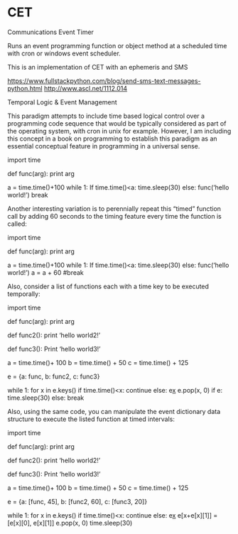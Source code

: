 # CET
Communications Event Timer

Runs an event programming function or object method at a scheduled time with cron or windows event scheduler.

This is an implementation of CET with an ephemeris and SMS

https://www.fullstackpython.com/blog/send-sms-text-messages-python.html
http://www.ascl.net/1112.014

Temporal Logic & Event Management

This paradigm attempts to include time based logical control over a programming code sequence that would be typically considered as part of the operating system, with cron in unix for example.  However, I am including this concept in a book on programming to establish this paradigm as an essential conceptual feature in programming in a universal sense.

import time

def func(arg):
    print arg

a = time.time()+100
while 1:
    If time.time()<a:
        time.sleep(30)
    else:
        func(‘hello world!’)
        break

Another interesting variation is to perennially repeat this “timed” function call by adding 60 seconds to the timing feature every time the function is called:

import time

def func(arg):
    print arg

a = time.time()+100
while 1:
    If time.time()<a:
        time.sleep(30)
    else:
        func(‘hello world!’)
        a = a + 60
#break

Also, consider a list of functions each with a time key to be executed temporally:

import time

def func(arg):
    print arg

def func2():
    print ‘hello world2!’

def func3():
    Print ‘hello world3!’

a = time.time()+ 100
b = time.time() + 50
c = time.time() + 125

e = {a: func, b: func2, c: func3}

while 1:
    for x in e.keys()
    if time.time()<x:
            continue
        else:
            e[x]()
            e.pop(x, 0)
    if e:
    time.sleep(30)
    else:
        break
    
Also, using the same code, you can manipulate the event dictionary data structure to execute the listed function at timed intervals:

import time

def func(arg):
    print arg

def func2():
    print ‘hello world2!’

def func3():
    Print ‘hello world3!’

a = time.time()+ 100
b = time.time() + 50
c = time.time() + 125

e = {a: [func, 45], b: [func2, 60], c: [func3, 20]}

while 1:
    for x in e.keys()
    if time.time()<x:
            continue
        else:
            e[x]()
            e[x+e[x][1]] = [e[x][0], e[x][1]]
            e.pop(x, 0)
time.sleep(30)
